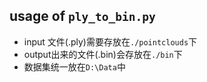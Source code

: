 ## usage of  ```ply_to_bin.py```

 

- input 文件(.ply)需要存放在```./pointclouds```下
- output出来的文件(.bin)会存放在```./bin```下
- 数据集统一放在```D:\Data```中